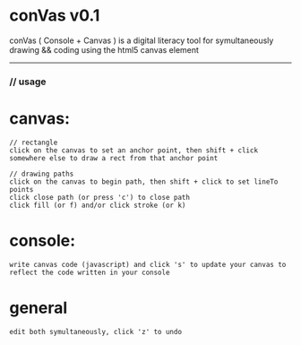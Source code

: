 conVas v0.1
===========

conVas ( Console + Canvas ) is a digital literacy tool for symultaneously drawing && coding using the html5 canvas element

* * * * 

### // usage ####


# canvas: #
    
    // rectangle
    click on the canvas to set an anchor point, then shift + click somewhere else to draw a rect from that anchor point
    
    // drawing paths
    click on the canvas to begin path, then shift + click to set lineTo points
    click close path (or press 'c') to close path
    click fill (or f) and/or click stroke (or k)
    

# console: #
    write canvas code (javascript) and click 's' to update your canvas to reflect the code written in your console


# general #
    edit both symultaneously, click 'z' to undo 

